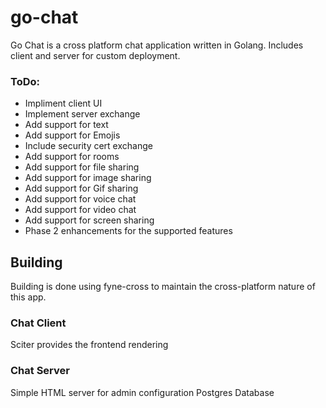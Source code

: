 # go-chat

Go Chat is a cross platform chat application written in Golang. Includes client and server for custom deployment.

### ToDo:
- Impliment client UI
- Implement server exchange
- Add support for text
- Add support for Emojis
- Include security cert exchange
- Add support for rooms
- Add support for file sharing
- Add support for image sharing
- Add support for Gif sharing
- Add support for voice chat
- Add support for video chat
- Add support for screen sharing
- Phase 2 enhancements for the supported features 

## Building

Building is done using fyne-cross to maintain the cross-platform nature of this app.

### Chat Client
Sciter provides the frontend rendering

### Chat Server
Simple HTML server for admin configuration
Postgres Database